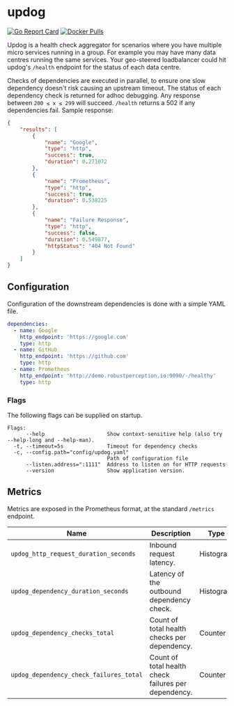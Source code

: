 # updog

[![Go Report Card](https://goreportcard.com/badge/github.com/benclapp/updog)](https://goreportcard.com/report/github.com/benclapp/updog)
[![Docker Pulls](https://img.shields.io/docker/pulls/benclapp/updog.svg?maxAge=604800)](https://hub.docker.com/r/benclapp/updog)

Updog is a health check aggregator for scenarios where you have multiple micro services running in a group. For example you may have many data centres running the same services. Your geo-steered loadbalancer could hit updog's `/health` endpoint for the status of each data centre.

Checks of dependencies are executed in parallel, to ensure one slow dependency doesn't risk causing an upstream timeout. The status of each dependency check is returned for adhoc debugging. Any response between `200 ≤ x ≤ 299` will succeed. `/health` returns a 502 if any dependencies fail. Sample response:

```json
{
    "results": [
        {
            "name": "Google",
            "type": "http",
            "success": true,
            "duration": 0.271072
        },
        {
            "name": "Prometheus",
            "type": "http",
            "success": true,
            "duration": 0.538225
        },
        {
            "name": "Failure Response",
            "type": "http",
            "success": false,
            "duration": 0.549877,
            "httpStatus": "404 Not Found"
        }
    ]
}
```

## Configuration

Configuration of the downstream dependencies is done with a simple YAML file.

```yaml
dependencies:
  - name: Google
    http_endpoint: 'https://google.com'
    type: http
  - name: GitHub
    http_endpoint: 'https://github.com'
    type: http
  - name: Prometheus
    http_endpoint: 'http://demo.robustperception.io:9090/-/healthy'
    type: http
```

### Flags

The following flags can be supplied on startup.

```
Flags:
      --help                    Show context-sensitive help (also try --help-long and --help-man).
  -t, --timeout=5s              Timeout for dependency checks
  -c, --config.path="config/updog.yaml"
                                Path of configuration file
      --listen.address=":1111"  Address to listen on for HTTP requests
      --version                 Show application version.
```

## Metrics

Metrics are exposed in the Prometheus format, at the standard `/metrics` endpoint.

Name | Description | Type | Labels
-----|-------------|------|-------
`updog_http_request_duration_seconds` | Inbound request latency. | Histogram | `path`
`updog_dependency_duration_seconds` | Latency of the outbound dependency check. | Histogram | `dependency`
`updog_dependency_checks_total` | Count of total health checks per dependency. | Counter | `dependency`
`updog_dependency_check_failures_total` | Count of total health check failures per dependency. | Counter | `dependency`
